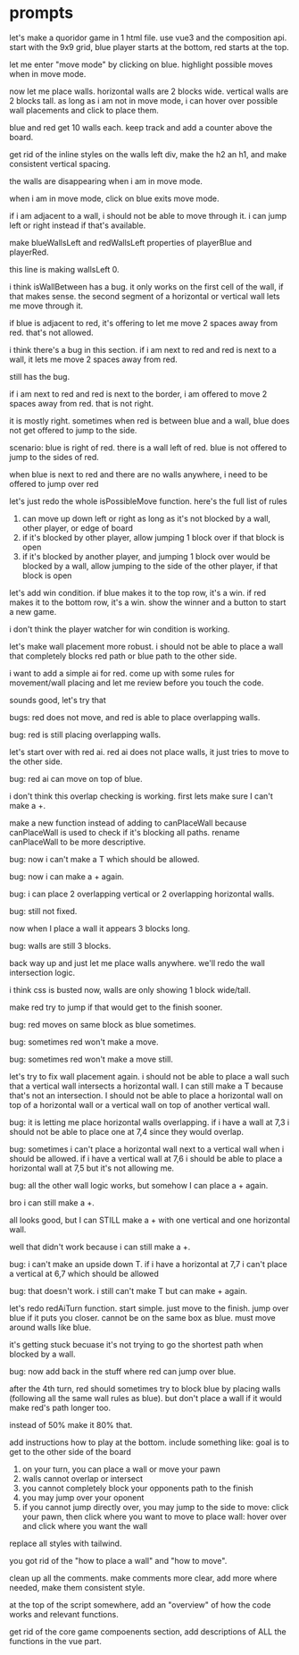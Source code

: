 # prompts

let's make a quoridor game in 1 html file. use vue3 and the composition api. start with the 9x9 grid, blue player starts at the bottom, red starts at the top.

let me enter "move mode" by clicking on blue. highlight possible moves when in move mode.

now let me place walls. horizontal walls are 2 blocks wide. vertical walls are 2 blocks tall. as long as i am not in move mode, i can hover over possible wall placements and click to place them.

blue and red get 10 walls each. keep track and add a counter above the board.

get rid of the inline styles on the walls left div, make the h2 an h1, and make consistent vertical spacing.

the walls are disappearing when i am in move mode.

when i am in move mode, click on blue exits move mode.

if i am adjacent to a wall, i should not be able to move through it. i can jump left or right instead if that's available.

make blueWallsLeft and redWallsLeft properties of playerBlue and playerRed.

this line is making wallsLeft 0.

i think isWallBetween has a bug. it only works on the first cell of the wall, if that makes sense. the second segment of a horizontal or vertical wall lets me move through it.

if blue is adjacent to red, it's offering to let me move 2 spaces away from red. that's not allowed.

i think there's a bug in this section. if i am next to red and red is next to a wall, it lets me move 2 spaces away from red.

still has the bug.

if i am next to red and red is next to the border, i am offered to move 2 spaces away from red. that is not right.

it is mostly right. sometimes when red is between blue and a wall, blue does not get offered to jump to the side.

scenario: blue is right of red. there is a wall left of red. blue is not offered to jump to the sides of red.

when blue is next to red and there are no walls anywhere, i need to be offered to jump over red

let's just redo the whole isPossibleMove function. here's the full list of rules
1. can move up down left or right as long as it's not blocked by a wall, other player, or edge of board
2. if it's blocked by other player, allow jumping 1 block over if that block is open
3. if it's blocked by another player, and jumping 1 block over would be blocked by a wall, allow jumping to the side of the other player, if that block is open

let's add win condition. if blue makes it to the top row, it's a win. if red makes it to the bottom row, it's a win. show the winner and a button to start a new game.

i don't think the player watcher for win condition is working.

let's make wall placement more robust. i should not be able to place a wall that completely blocks red path or blue path to the other side.

i want to add a simple ai for red. come up with some rules for movement/wall placing and let me review before you touch the code.

sounds good, let's try that

bugs: red does not move, and red is able to place overlapping walls.

bug: red is still placing overlapping walls.

let's start over with red ai. red ai does not place walls, it just tries to move to the other side.

bug: red ai can move on top of blue.

i don't think this overlap checking is working. first lets make sure I can't make a +.

make a new function instead of adding to canPlaceWall because canPlaceWall is used to check if it's blocking all paths. rename canPlaceWall to be more descriptive.

bug: now i can't make a T which should be allowed.

bug: now i can make a + again.

bug: i can place 2 overlapping vertical or 2 overlapping horizontal walls.

bug: still not fixed.

now when I place a wall it appears 3 blocks long.

bug: walls are still 3 blocks.

back way up and just let me place walls anywhere. we'll redo the wall intersection logic.

i think css is busted now, walls are only showing 1 block wide/tall.

make red try to jump if that would get to the finish sooner.

bug: red moves on same block as blue sometimes.

bug: sometimes red won't make a move.

bug: sometimes red won't make a move still.

let's try to fix wall placement again. i should not be able to place a wall such that a vertical wall intersects a horizontal wall. I can still make a T because that's not an intersection. I should not be able to place a horizontal wall on top of a horizontal wall or a vertical wall on top of another vertical wall.

bug: it is letting me place horizontal walls overlapping. if i have a wall at 7,3 i should not be able to place one at 7,4 since they would overlap.

bug: sometimes i can't place a horizontal wall next to a vertical wall when i should be allowed. if i have a vertical wall at 7,6 i should be able to place a horizontal wall at 7,5 but it's not allowing me.

bug: all the other wall logic works, but somehow I can place a + again.

bro i can still make a +.

all looks good, but I can STILL make a + with one vertical and one horizontal wall.

well that didn't work because i can still make a +.

bug: i can't make an upside down T. if i have a horizontal at 7,7 i can't place a vertical at 6,7 which should be allowed

bug: that doesn't work. i still can't make T but can make + again.

let's redo redAiTurn function. start simple. just move to the finish. jump over blue if it puts you closer. cannot be on the same box as blue. must move around walls like blue.

it's getting stuck becuase it's not trying to go the shortest path when blocked by a wall.

bug: now add back in the stuff where red can jump over blue.

after the 4th turn, red should sometimes try to block blue by placing walls (following all the same wall rules as blue). but don't place a wall if it would make red's path longer too.

instead of 50% make it 80% that.

add instructions how to play at the bottom. include something like:
goal is to get to the other side of the board
1. on your turn, you can place a wall or move your pawn
2. walls cannot overlap or intersect
3. you cannot completely block your opponents path to the finish
4. you may jump over your oponent
5. if you cannot jump directly over, you may jump to the side
to move: click your pawn, then click where you want to move
to place wall: hover over and click where you want the wall

replace all styles with tailwind.

you got rid of the "how to place a wall" and "how to move".

clean up all the comments. make comments more clear, add more where needed, make them consistent style.

at the top of the script somewhere, add an "overview" of how the code works and relevant functions.

get rid of the core game compoenents section, add descriptions of ALL the functions in the vue part.